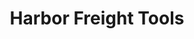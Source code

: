 ---
title: "Harbor Freight Tools"
url: /sacramento-fruitridge/harbor-freight-tools/
shop: hardware
---